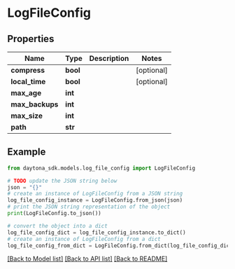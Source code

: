 # LogFileConfig


## Properties

Name | Type | Description | Notes
------------ | ------------- | ------------- | -------------
**compress** | **bool** |  | [optional] 
**local_time** | **bool** |  | [optional] 
**max_age** | **int** |  | 
**max_backups** | **int** |  | 
**max_size** | **int** |  | 
**path** | **str** |  | 

## Example

```python
from daytona_sdk.models.log_file_config import LogFileConfig

# TODO update the JSON string below
json = "{}"
# create an instance of LogFileConfig from a JSON string
log_file_config_instance = LogFileConfig.from_json(json)
# print the JSON string representation of the object
print(LogFileConfig.to_json())

# convert the object into a dict
log_file_config_dict = log_file_config_instance.to_dict()
# create an instance of LogFileConfig from a dict
log_file_config_from_dict = LogFileConfig.from_dict(log_file_config_dict)
```
[[Back to Model list]](../README.md#documentation-for-models) [[Back to API list]](../README.md#documentation-for-api-endpoints) [[Back to README]](../README.md)


